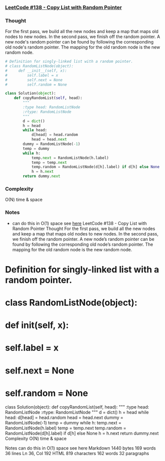 ### [LeetCode #138 - Copy List with Random Pointer](https://leetcode.com/problems/copy-list-with-random-pointer/description/)

### Thought
For the first pass, we build all the new nodes and keep a map that maps old nodes to new nodes. In the second pass, we finish off the random pointer. A new node's random pointer can be found by following the corresponding old node's random pointer. The mapping for the old random node is the new random node.
```python
# Definition for singly-linked list with a random pointer.
# class RandomListNode(object):
#     def __init__(self, x):
#         self.label = x
#         self.next = None
#         self.random = None

class Solution(object):
    def copyRandomList(self, head):
        """
        :type head: RandomListNode
        :rtype: RandomListNode
        """
        d = dict()
        h = head
        while head:
            d[head] = head.random
            head = head.next
        dummy = RandomListNode(-1)
        temp = dummy
        while h:
            temp.next = RandomListNode(h.label)
            temp = temp.next
            temp.random = RandomListNode(d[h].label) if d[h] else None
            h = h.next
        return dummy.next
```
### Complexity 
O(N) time & space
### Notes
* can do this in O(1) space see [here](https://leetcode.com/problems/copy-list-with-random-pointer/discuss/43491/A-solution-with-constant-space-complexity-O(1)-and-linear-time-complexity-O(N))
LeetCode #138 - Copy List with Random Pointer
Thought
For the first pass, we build all the new nodes and keep a map that maps old nodes to new nodes. In the second pass, we finish off the random pointer. A new node’s random pointer can be found by following the corresponding old node’s random pointer. The mapping for the old random node is the new random node.

# Definition for singly-linked list with a random pointer.
# class RandomListNode(object):
#     def __init__(self, x):
#         self.label = x
#         self.next = None
#         self.random = None

class Solution(object):
    def copyRandomList(self, head):
        """
        :type head: RandomListNode
        :rtype: RandomListNode
        """
        d = dict()
        h = head
        while head:
            d[head] = head.random
            head = head.next
        dummy = RandomListNode(-1)
        temp = dummy
        while h:
            temp.next = RandomListNode(h.label)
            temp = temp.next
            temp.random = RandomListNode(d[h].label) if d[h] else None
            h = h.next
        return dummy.next
Complexity
O(N) time & space

Notes
can do this in O(1) space see here
Markdown 1440 bytes 169 words 36 lines Ln 36, Col 192 HTML 819 characters 162 words 32 paragraphs
